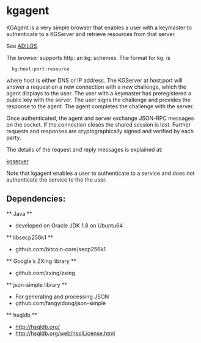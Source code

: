 # kgagent

KGAgent is a very simple browser that enables a user with a keymaster to
authenticate to a KGServer and retrieve resources from that server.

See [ADILOS](https://github.com/bitsanity/ADILOS)

The browser supports http: an kg: schemes. The format for kg: is

~~~~
  kg:host:port:resource
~~~~

where host is either DNS or IP address. The KGServer at host:port will answer
a request on a new connection with a new challenge, which the agent displays to
the user. The user with a keymaster has preregistered a public key with
the server. The user signs the challenge and provides the response to the
agent. The agent completes the challenge with the server.

Once authenticated, the agent and server exchange JSON-RPC messages on the
socket. If the connection closes the shared session is lost. Further requests
and responses are cryptographically signed and verified by each party.

The details of the request and reply messages is explained at:

[kgserver](https://github.com/bitsanity/kgserver)

Note that kgagent enables a user to authenticate to a service and does not
authenticate the service to the the user.

## Dependencies:

** Java **
- developed on Oracle JDK 1.8 on Ubuntu64

** libsecp256k1 **
- github.com/bitcoin-core/secp256k1

** Google's ZXing library **
- github.com/zxing/zxing

** json-simple library **
- For generating and processing JSON
- github.com/fangyidong/json-simple

** hsqldb **
- http://hsqldb.org/
- http://hsqldb.org/web/hsqlLicense.html

